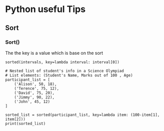 # Python useful Tips 

## Sort
### Sort()
The the key is a value which is base on the sort
```
sorted(intervals, key=lambda interval: interval[0])

# Nested list of student's info in a Science Olympiad
# List elements: (Student's Name, Marks out of 100 , Age)
participant_list = [
    ('Alison', 50, 18),
    ('Terence', 75, 12),
    ('David', 75, 20),
    ('Jimmy', 90, 22),
    ('John', 45, 12)
]

sorted_list = sorted(participant_list, key=lambda item: (100-item[1], item[2]))
print(sorted_list)
```
